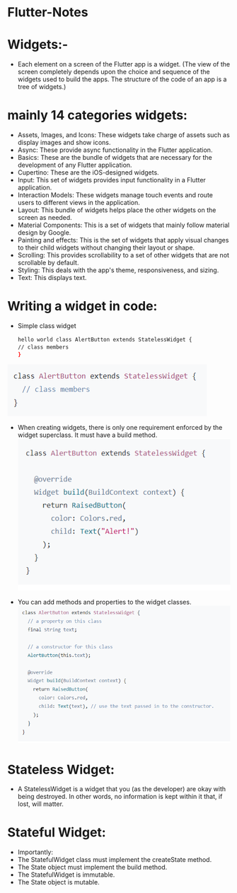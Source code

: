# Flutter-Notes

# Widgets:-
-  Each element on a screen of the Flutter app is a widget. 
(The view of the screen completely depends upon the choice and sequence of the widgets used to build the apps. The structure of the code of an app is a tree of widgets.)

# mainly 14 categories widgets:

- Assets, Images, and Icons: These widgets take charge of assets such as display images and show icons.
- Async: These provide async functionality in the Flutter application.
- Basics: These are the bundle of widgets that are necessary for the development of any Flutter application. 
- Cupertino: These are the iOS-designed widgets.
- Input: This set of widgets provides input functionality in a Flutter application.
- Interaction Models: These widgets manage touch events and route users to different views in the application.
- Layout: This bundle of widgets helps place the other widgets on the screen as needed.
- Material Components: This is a set of widgets that mainly follow material design by Google.
- Painting and effects: This is the set of widgets that apply visual changes to their child widgets without changing their layout or shape.
- Scrolling: This provides scrollability to a set of other widgets that are not scrollable by default.
- Styling: This deals with the app's theme, responsiveness, and sizing.
- Text: This displays text.

# Writing a widget in code:
* Simple class widget
  ```sh
  hello world class AlertButton extends StatelessWidget {
  // class members
  }

  ```
![Imgur](https://github.com/GayashanDeshapriya/Flutter-Notes/blob/main/Writing%20a%20widget%20in%20code1.png)

- When creating widgets, there is only one requirement enforced by the widget superclass. It must have a build method.
![Imgur](https://github.com/GayashanDeshapriya/Flutter-Notes/blob/main/Writing%20a%20widget%20in%20code.png)

- You can add methods and properties to the widget classes.
![Imgur](https://github.com/GayashanDeshapriya/Flutter-Notes/blob/main/Writing%20a%20widget%20in%20code%203.png)

# Stateless Widget:
- A StatelessWidget is a widget that you (as the developer) are okay with being destroyed. In other words, no information is kept within it that, if lost, will matter.




# Stateful Widget:
- Importantly:
- The StatefulWidget class must implement the createState method.
- The State object must implement the build method.
- The StatefulWidget is immutable.
- The State object is mutable.

